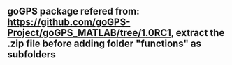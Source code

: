 ## goGPS package refered from: https://github.com/goGPS-Project/goGPS_MATLAB/tree/1.0RC1, extract the .zip file before adding folder "functions" as subfolders 
